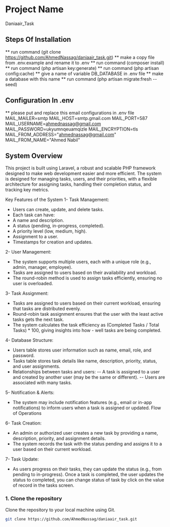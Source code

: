 # Project Name
Daniaair_Task

## Steps Of Installation

** run command (git clone https://github.com/AhmedNassag/daniaair_task.git)
** make a copy file from .env.example and rename it to .env
** run command (composer install)
** run command (php artisan key:generate)
** run command (php artisan config:cache)
** give a name of variable DB_DATABASE in .env file
** make a database with this name
** run command (php artisan migrate:fresh --seed)


## Configuration In .env

** please put and replace this email configurations in .env file
MAIL_MAILER=smtp
MAIL_HOST=smtp.gmail.com
MAIL_PORT=587
MAIL_USERNAME=ahmednassag@gmail.com
MAIL_PASSWORD=ukyumnqeuamqizle
MAIL_ENCRYPTION=tls
MAIL_FROM_ADDRESS="ahmednassag@gmail.com"
MAIL_FROM_NAME="Ahmed Nabil"


## System Overview
This project is built using Laravel, a robust and scalable PHP framework designed to make web development easier and more efficient. The system is designed for managing tasks, users, and their priorities, with a flexible architecture for assigning tasks, handling their completion status, and tracking key metrics.

Key Features of the System
1- Task Management:

- Users can create, update, and delete tasks.
- Each task can have:
- A name and description.
- A status (pending, in-progress, completed).
- A priority level (low, medium, high).
- Assignment to a user.
- Timestamps for creation and updates.


2- User Management:

- The system supports multiple users, each with a unique role (e.g., admin, manager, employee).
- Tasks are assigned to users based on their availability and workload.
- The round-robin method is used to assign tasks efficiently, ensuring no user is overloaded.


3- Task Assignment:

- Tasks are assigned to users based on their current workload, ensuring that tasks are distributed evenly.
- Round-robin task assignment ensures that the user with the least active tasks gets the next task.
- The system calculates the task efficiency as (Completed Tasks / Total Tasks) * 100, giving insights into how - well tasks are being completed.


4- Database Structure:

- Users table stores user information such as name, email, role, and password.
- Tasks table stores task details like name, description, priority, status, and user assignments.
- Relationships between tasks and users:
    -- A task is assigned to a user and created by another user (may be the same or different).
    -- Users are associated with many tasks.


5- Notification & Alerts:

- The system may include notification features (e.g., email or in-app notifications) to inform users when a task is assigned or updated.
Flow of Operations


6- Task Creation:

- An admin or authorized user creates a new task by providing a name, description, priority, and assignment details.
- The system records the task with the status pending and assigns it to a user based on their current workload.


7- Task Update:

- As users progress on their tasks, they can update the status (e.g., from pending to in-progress).
Once a task is completed, the user updates the status to completed, you can change status of task by click on the value of record in the tasks screen.



### 1. Clone the repository

Clone the repository to your local machine using Git.
```bash
git clone https://github.com/AhmedNassag/daniaair_task.git
